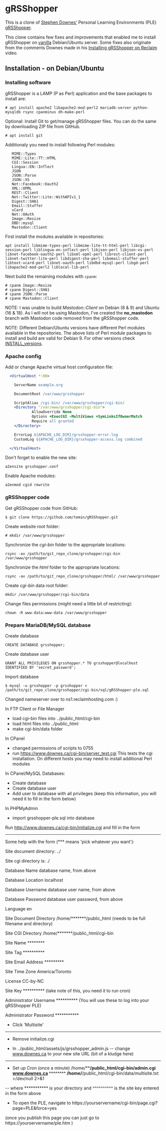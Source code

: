 gRSShopper
==========

This is a clone of [Stephen Downes'](https://www.downes.ca/) Personal Learning Environments (PLE) [gRSShopper](https://github.com/Downes/gRSShopper).

This clone contains few fixes and improvements that enabled me to install gRSShopper on [vanilla](https://en.wikipedia.org/wiki/Vanilla_software) Debian/Ubuntu server. Some fixes also originate from the comments Downes made in his [Installing gRSShopper on Reclaim](https://www.youtube.com/watch?v=T8PFEEQJ8kw) video.

Installation - on Debian/Ubuntu
-------------------------------

### Installing software

gRSShopper is a LAMP (P as Perl) application and the base packages to install are:

  ```
  # apt install apache2 libapache2-mod-perl2 mariadb-server python-mysqldb rsync cpanminus dh-make-perl
  ```

Optional: Install Git to get/manage gRSShopper files. You can do the same by downloading ZIP file from GitHub.

  ```
  # apt install git
  ```

Additionaly you need to install following Perl modules:

       MIME::Types
       MIME::Lite::TT::HTML
       CGI::Session
       Lingua::EN::Inflect
       JSON
       JSON::Parse
       JSON::XS
       Net::Facebook::Oauth2
       XML::OPML
       REST::Client
       Net::Twitter::Lite::WithAPIv1_1
       Digest::SHA1
       Email::Stuffer
       vCard
       Net::OAuth
       Image::Resize
       DBD::mysql
       Mastodon::Client

First install the modules available in repositories:

  ```
  apt install libmime-types-perl libmime-lite-tt-html-perl libcgi-session-perl liblingua-en-inflect-perl libjson-perl libjson-xs-perl libnet-facebook-oauth2-perl libxml-opml-perl librest-client-perl libnet-twitter-lite-perl libdigest-sha-perl libemail-stuffer-perl libtext-vcard-perl libnet-oauth-perl libdbd-mysql-perl libgd-perl libapache2-mod-perl2 liblocal-lib-perl
  ```

Next build the remaining modules with `cpanm`:

  ```
  # cpanm Image::Resize
  # cpanm Digest::SHA1
  # cpanm JSON::Parse
  # cpanm Mastodon::Client
  ```

NOTE: I was unable to build *Mastodon::Client* on Debian (8 & 9) and Ubuntu (16 & 18). As I will not be using Mastodon, I've created the **no_mastodon** branch with Mastodon code removed from the gRSShopper code.

NOTE: Different Debian/Ubuntu versions have different Perl modules available in the repositories. The above lists of Perl module packages to install and build are valid for Debian 9. For other versions check [INSTALL_versions](./INSTALL_versions.md).


### Apache config

Add or change Apache virtual host configuration file:

```apache
  <VirtualHost *:80>

    ServerName example.org

    DocumentRoot /var/www/grsshopper

    ScriptAlias /cgi-bin/ /var/www/grsshopper/cgi-bin/
    <Directory "/var/www/grsshopper/cgi-bin">
            AllowOverride None
            Options +ExecCGI -MultiViews +SymLinksIfOwnerMatch
            Require all granted
    </Directory>

    ErrorLog ${APACHE_LOG_DIR}/grsshopper-error.log
    CustomLog ${APACHE_LOG_DIR}/grsshopper-access.log combined

  </VirtualHost>
```

Don't forget to enable the new site:

  ```
  a2ensite grsshopper.conf
  ```

Enable Apache modules:

  ```
  a2enmod cgid rewrite
  ```

### gRSShopper code

Get gRSShopper code from GitHub:

  ```
  $ git clone https://github.com/temin/gRSShopper.git
  ```

Create website root folder:

  ```
  # mkdir /var/www/grsshopper
  ```

Synchronize the *cgi-bin* folder to the appropriate locations:

  ```
  rsync -av /path/to/git_repo_clone/grsshopper/cgi-bin /var/www/grsshopper
  ```

Synchronize the *html* folder to the appropriate locations:

  ```
  rsync -av /path/to/git_repo_clone/grsshopper/html/ /var/www/grsshopper
  ```

Create *cgi-bin* data root folder:

  ```
  mkdir /var/www/grsshopper/cgi-bin/data
  ```

Change files permissions (might need a little bit of restricting):

  ```
  chown -R www-data:www-data /var/www/grsshopper
  ```

### Prepare MariaDB/MySQL database

Create database

  ```mysql
  CREATE DATABASE grsshopper;
  ```

Create database user

  ```mysql
  GRANT ALL PRIVILEGES ON grsshopper.* TO grsshopper@localhost IDENTIFIED BY 'secret_password';
  ```

Import database

  ```
  $ mysql -u grsshopper -p grsshopper < /path/to/git_repo_clone/grsshopper/cgi-bin/sql/gRSShopper-ple.sql
  ```

Changed nameserver over to ns1.reclaimhosting.com   :)

In FTP Client or File Manager
- load cgi-bin files into ../public_html/cgi-bin
- load html files into ../public_html    
- make cgi-bin/data folder

In CPanel
- changed permissions of scripts to 0755
- run https://www.downes.ca/cgi-bin/server_test.cgi
    This tests the cgi installation. On different hosts you may need to install additional Perl modules

In CPanel/MySQL Databases:
- Create database
- Create database user   
- Add user to database with all privileges  (keep this information, you will need it to fill in the form below)

In PHPMyAdmin
- import grsshopper-ple.sql into database

Run http://www.downes.ca/cgi-bin/initialize.cgi
   and fill in the form

--------------------------------------------------------------------   

Some help with the form (*** means 'pick whatever you want'):

   Site document directory:    ../     

   Site cgi directory is:      ./



   Database Name			database name, from above

   Database Location			localhost

   Database Username	database user name, from above

   Database Password	database user password, from above

   Language				en

   Site Document Directory		/home/*******/public_html                 (needs to be full filename and directory)

   Site CGI Directory		/home/*******/public_html/cgi-bin


   Site Name				********

   Site Tag				  **********

  Site Email Address		*********

  Site Time Zone			America/Toronto

   License				CC-by-NC

   Site Key				**********                                             (take note of this, you need it to run cron)


   Administrator Username		**********                                   (You will use these to log into your gRSShopper PLE)

   Administrator Password		***********

- Click 'Multisite'

------------------------------------------------------------

- Remove initialize.cgi

- In ../public_html/assets/js/grsshopper_admin.js
   -- change www.downes.ca  to your new site URL (bit of a kludge here)

-----------

- Set up Cron (once a minute)
/home/********/public_html/cgi-bin/admin.cgi www.downes.ca ^^^^^^^^ /home/******/public_html/cgi-bin/data/multisite.txt >/dev/null 2>&1

-- where *********** is your directory
and ^^^^^^^^^^ is the site key entered in the form above

- To open the PLE, navigate to https://yourservername/cgi-bin/page.cgi?page=PLE&force=yes

(once you publish this page you can just go to https://yourservername/ple.htm  )
